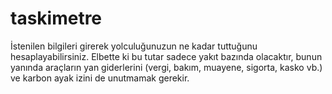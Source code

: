 # taskimetre
İstenilen bilgileri girerek yolculuğunuzun ne kadar tuttuğunu hesaplayabilirsiniz. Elbette ki bu tutar sadece yakıt bazında olacaktır, bunun yanında araçların yan giderlerini (vergi, bakım, muayene, sigorta, kasko vb.) ve karbon ayak izini de  unutmamak gerekir. 
